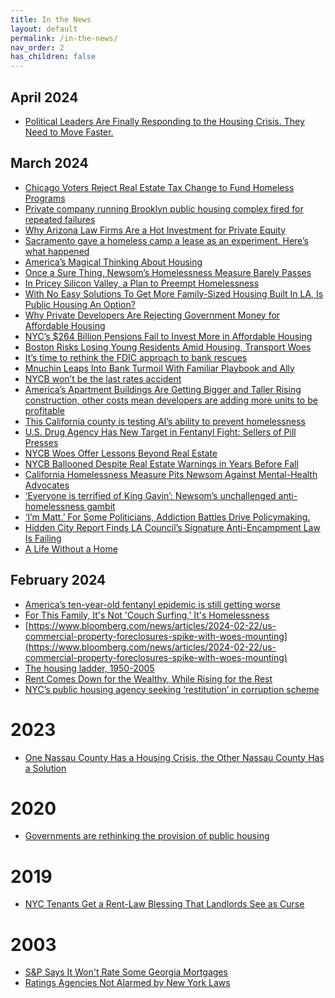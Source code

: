 ```yaml
---
title: In the News
layout: default
permalink: /in-the-news/
nav_order: 2
has_children: false
---
```


## **April 2024**
- [Political Leaders Are Finally Responding to the Housing Crisis. They Need to Move Faster.](https://www.politico.com/news/2024/04/04/housing-affordability-crisis-states-00150463)

## **March 2024**
- [Chicago Voters Reject Real Estate Tax Change to Fund Homeless Programs](https://www.nytimes.com/2024/03/22/us/chicago-real-estate-tax-vote.html)
- [Private company running Brooklyn public housing complex fired for repeated failures](https://gothamist.com/news/private-company-running-brooklyn-public-housing-complex-fired-for-repeated-failures)
- [Why Arizona Law Firms Are a Hot Investment for Private Equity](https://www.wsj.com/us-news/law/smart-money-in-bed-with-lawyers-why-wall-street-is-investing-in-arizona-law-firms-7b0ec2a1?mod=us-news_feat1_law_pos2)
- [Sacramento gave a homeless camp a lease as an experiment. Here’s what happened](https://calmatters.org/housing/homelessness/2024/03/california-homelessness/)
- [America’s Magical Thinking About Housing](https://www.theatlantic.com/ideas/archive/2024/03/austin-texas-rents-falling-housing/677819/)
- [Once a Sure Thing, Newsom’s Homelessness Measure Barely Passes](https://www.nytimes.com/2024/03/20/us/california-prop-1-homelessness.html)
- [In Pricey Silicon Valley, a Plan to Preempt Homelessness](https://www.bloomberg.com/news/features/2024-03-19/san-jose-finds-that-funding-to-prevent-homelessness-can-pay-off?cmpid=BBD032424_CITYLAB&utm_medium=email&utm_source=newsletter&utm_term=240324&utm_campaign=citylabdaily)
- [With No Easy Solutions To Get More Family-Sized Housing Built In LA, Is Public Housing An Option?](https://laist.com/news/housing-homelessness/los-angeles-family-sized-housing-policy-three-two-bedroom-apartments-incentives-boyle-heights-rent-overcrowding)
- [Why Private Developers Are Rejecting Government Money for Affordable Housing](https://www.wsj.com/real-estate/private-developers-affordable-housing-public-funds-3b779780?mod=panda_wsj_author_alert)
- [NYC’s $264 Billion Pensions Fail to Invest More in Affordable Housing](https://www.bloomberg.com/news/articles/2024-03-14/nyc-s-264-billion-pensions-fail-to-invest-more-in-affordable-housing?srnd=homepage-americas)
- [Boston Risks Losing Young Residents Amid Housing, Transport Woes](https://www.bloomberg.com/news/articles/2024-03-12/boston-risks-losing-young-residents-amid-housing-transport-woes?cmpid=BBD031224_CITYLAB&utm_medium=email&utm_source=newsletter&utm_term=240312&utm_campaign=citylabdaily)
- [It’s time to rethink the FDIC approach to bank rescues](https://www.ft.com/content/e1ce2ba6-89e3-4132-8061-02120cf8165d)
- [Mnuchin Leaps Into Bank Turmoil With Familiar Playbook and Ally](https://www.bloomberg.com/news/articles/2024-03-07/mnuchin-leaps-into-bank-turmoil-with-familiar-playbook-and-ally?srnd=homepage-americas)
- [NYCB won’t be the last rates accident](https://www.ft.com/content/00a0ed91-13bd-40b5-81e1-e852d6b2e4ce)
- [America’s Apartment Buildings Are Getting Bigger and Taller
Rising construction, other costs mean developers are adding more units to be profitable](https://www.wsj.com/real-estate/americas-apartment-buildings-are-getting-bigger-and-taller-e0d67136?mod=hp_lead_pos10)
- [This California county is testing AI’s ability to prevent homelessness](https://calmatters.org/housing/homelessness/2024/03/california-homeless-los-angeles-ai/)
- [U.S. Drug Agency Has New Target in Fentanyl Fight: Sellers of Pill Presses](https://www.wsj.com/business/logistics/u-s-drug-agency-has-new-target-in-fentanyl-fight-sellers-of-pill-presses-5fc943d6?mod=panda_wsj_author_alert)
- [NYCB Woes Offer Lessons Beyond Real Estate](https://www.bloomberg.com/opinion/articles/2024-03-04/nycb-woes-offer-lessons-beyond-office-and-apartment-loans?srnd=homepage-americas)
- [NYCB Ballooned Despite Real Estate Warnings in Years Before Fall](https://www.bloomberg.com/news/articles/2024-03-05/nycb-stock-dive-bank-ballooned-despite-real-estate-market-warnings?srnd=homepage-americas)
- [California Homelessness Measure Pits Newsom Against Mental-Health Advocates](https://www.wsj.com/politics/elections/california-homelessness-ballot-measure-prop-1-f883e74a?mod=hp_lead_pos6)
- [‘Everyone is terrified of King Gavin’: Newsom’s unchallenged anti-homelessness gambit](https://www.politico.com/news/2024/03/02/prop-1-ballot-measure-mental-health-battle-00144530)
- [‘I’m Matt.’ For Some Politicians, Addiction Battles Drive Policymaking.](https://www.nytimes.com/2024/03/02/us/drug-addiction-san-francisco.html)
- [Hidden City Report Finds LA Council’s Signature Anti-Encampment Law Is Failing](https://laist.com/news/housing-homelessness/los-angeles-homeless-enforcement-report-on-4118)
- [A Life Without a Home](https://www.nytimes.com/interactive/2024/02/21/opinion/homelessness-crisis-america-stories.html?smid=nytcore-ios-share&referringSource=articleShare&sgrp=c-cb)

## **February 2024**
- [America’s ten-year-old fentanyl epidemic is still getting worse](https://www.economist.com/briefing/2024/02/29/americas-ten-year-old-fentanyl-epidemic-is-still-getting-worse#:~:text=The%20figure%20for%202022%20was,double%20the%20figure%20of%202019.)
- [For This Family, It's Not 'Couch Surfing,' It's Homelessness](https://www.nytimes.com/2024/02/28/opinion/homelessness-definitions.html)
- [https://www.bloomberg.com/news/articles/2024-02-22/us-commercial-property-foreclosures-spike-with-woes-mounting](https://www.bloomberg.com/news/articles/2024-02-22/us-commercial-property-foreclosures-spike-with-woes-mounting)
- [The housing ladder, 1950-2005](https://www.economist.com/britain/2024/01/11/the-housing-ladder-1950-2005)
- [Rent Comes Down for the Wealthy, While Rising for the Rest](https://www.wsj.com/real-estate/rent-prices-luxury-housing-e02acdaf)
- [NYC’s public housing agency seeking ‘restitution’ in corruption scheme](https://gothamist.com/news/nyc-council-to-hold-oversight-hearing-corruption-case-into-public-housing)

# **2023**
- [One Nassau County Has a Housing Crisis, the Other Nassau County Has a Solution
](https://www.bloomberg.com/news/features/2023-08-15/nassau-county-in-new-york-and-florida-show-importance-of-housing-costs?itm_source=record&itm_campaign=US_Housing_Crisis&itm_content=One_County%27s_Fix-5)

# **2020**

- [Governments are rethinking the provision of public housing](https://www.economist.com/special-report/2020/01/16/governments-are-rethinking-the-provision-of-public-housing?utm_medium=cpc.adword.pd&utm_source=google&ppccampaignID=17210591673&ppcadID=&utm_campaign=a.22brand_pmax&utm_content=conversion.direct-response.anonymous&gad_source=1&gclid=CjwKCAiA_5WvBhBAEiwAZtCU75nCwPIg76Vy91F9oY9Jo9uQxVqIlmlNqlZbcEkRdQcRO33ZDQBnbxoCRVoQAvD_BwE&gclsrc=aw.ds)

# **2019**

- [NYC Tenants Get a Rent-Law Blessing That Landlords See as Curse](https://www.bloomberg.com/news/articles/2019-06-12/nyc-tenants-get-a-rent-law-blessing-that-landlords-see-as-curse)

# **2003**
- [S&P Says It Won't Rate Some Georgia Mortgages](https://www.wsj.com/articles/SB1043031200188729224)
- [Ratings Agencies Not Alarmed by New York Laws](https://www.nytimes.com/2003/02/14/business/ratings-agencies-not-alarmed-by-new-york-laws.html)
